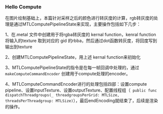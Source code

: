 ### Hello Compute

在图片绘制基础上，本篇针对采样之后的颜色进行转灰度的计算，rgb转灰度的处理是通过MTLComputePipelineState来实现，主要操作包括如下几步：

1、在.metal 文件中创建用于将rgba转灰度的 kernal function，kenral function 将输入的texture 取到对应的 gid 的rbba，然后通过dot函数转灰度，将回度写到输出到texture

2、创建MTLComputePipelineState，用上述 kernal function来初始化

3、MTLComputePipelineState的指令是在每一帧回调中处理的，通过 `makeComputeCommandEncoder` 创建用于compute处理的encoder。

4、MTLComputeCommandEncoder进行的处理包括四部：设置compute pipeline、设置inputTexture、设置outputTexture、配置线程组（` public func dispatchThreadgroups(_ threadgroupsPerGrid: MTLSize, threadsPerThreadgroup: MTLSize)`），最后endEncoding就结束了，后续是渲染的操作。
